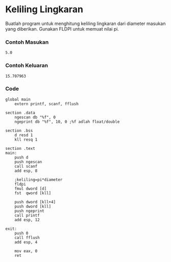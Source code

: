 # Keliling Lingkaran 

Buatlah program untuk menghitung keliling lingkaran dari diameter masukan yang diberikan. Gunakan FLDPI untuk memuat nilai pi.

### Contoh Masukan
```
5.0
```
### Contoh Keluaran
```
15.707963
```

### Code
```
global main
    extern printf, scanf, fflush
 
section .data
    ngescan db "%f", 0
    ngeprint db "%f", 10, 0 ;%f adlah float/double
 
section .bss
    d resd 1
    kll resq 1
 
section .text
main:
    push d
    push ngescan
    call scanf
    add esp, 8
 
    ;keliling=pi*diameter
    fldpi
    fmul dword [d]
    fst  qword [kll]
 
    push dword [kll+4]
    push dword [kll]
    push ngeprint
    call printf
    add esp, 12
 
exit:
    push 0
    call fflush
    add esp, 4
 
    mov eax, 0
    ret
```
